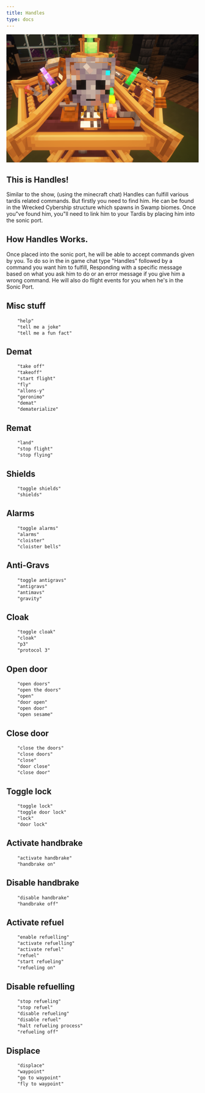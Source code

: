 ```yaml
---
title: Handles
type: docs
---
```


![inconsole](images/handles/in_console.png)

## This is Handles!

Similar to the show,  (using the minecraft chat) Handles can fulfill various tardis related commands. But firstly you need to find him. He can be found in the Wrecked Cybership structure which spawns in Swamp biomes. Once you"ve found him, you"ll need to link him to your Tardis by placing him into the sonic port.


## How Handles Works.

Once placed into the sonic port, he will be able to accept commands given by you. To do so in the in game chat type "Handles" followed by a command you want him to fulfill, Responding with a specific message based on what you ask him to do or an error message if you give him a wrong command. He will also do flight events for you when he's in the Sonic Port.

## Misc stuff
        "help"
        "tell me a joke"
        "tell me a fun fact"

## Demat
        "take off"
        "takeoff"
        "start flight"
        "fly"
        "allons-y"
        "geronimo"
        "demat"
        "dematerialize"

 ## Remat
        "land"
        "stop flight"
        "stop flying"

 ## Shields
        "toggle shields"
        "shields"

## Alarms
        "toggle alarms"
        "alarms"
        "cloister"
        "cloister bells"

## Anti-Gravs
        "toggle antigravs"
        "antigravs"
        "antimavs"
        "gravity"

## Cloak
        "toggle cloak"
        "cloak"
        "p3"
        "protocol 3"

## Open door
        "open doors"
        "open the doors"
        "open"
        "door open"
        "open door"
        "open sesame"

## Close door
        "close the doors"
        "close doors"
        "close"
        "door close"
        "close door"

## Toggle lock
        "toggle lock"
        "toggle door lock"
        "lock"
        "door lock"

 ## Activate handbrake
        "activate handbrake"
        "handbrake on"

## Disable handbrake
        "disable handbrake"
        "handbrake off"

 ## Activate refuel
        "enable refuelling"
        "activate refuelling"
        "activate refuel"
        "refuel"
        "start refueling"
        "refueling on"

 ## Disable refuelling
        "stop refueling"
        "stop refuel"
        "disable refueling"
        "disable refuel"
        "halt refueling process"
        "refueling off"

## Displace
        "displace"
        "waypoint"
        "go to waypoint"
        "fly to waypoint"